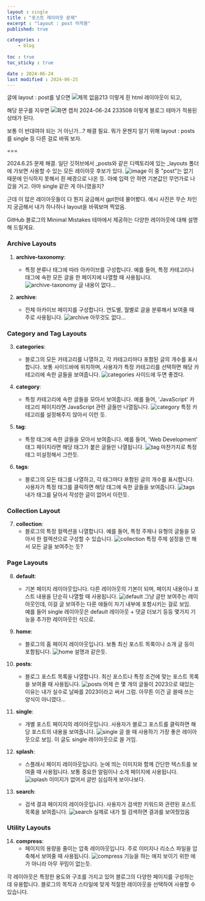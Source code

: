 ```yaml
---
layout : single
title : "포스트 레이아웃 문제"
excerpt : "layout : post 미적용"
published: true

categories : 
    - blog
  
toc : true
toc_sticky : true

date : 2024-06-24
last modified : 2024-06-25
---
```


글에 layout : post를 넣으면 
![제목 없음213](https://github.com/unVictory2/unVictory2.github.io/assets/117062169/473dc841-256a-4ce3-84ba-eec5326bf462)
이렇게 흰 html 레이아웃이 되고,

해당 문구를 지우면
![화면 캡처 2024-06-24 233508](https://github.com/unVictory2/unVictory2.github.io/assets/117062169/42ddeb27-d8cd-492e-bf4f-b9214bc6d3d6)
이렇게 블로그 테마가 적용된 상태가 된다.

보통 이 반대여야 되는 거 아닌가...? 해결 필요.
뭐가 문젠지 알기 위해 layout : posts를 single 등 다른 걸로 바꿔 보자.

===

2024.6.25
문제 해결. 일단 깃허브에서 _posts와 같은 디렉토리에 있는 _layouts 폴더에 가보면 사용할 수 있는 모든 레이아웃 후보가 있다. 
![image](https://github.com/unVictory2/unVictory2.github.io/assets/117062169/52d632e1-f358-4348-8b4f-7754dfe291a8)
이 중 "post"는 없기 때문에 인식하지 못해서 흰 배경으로 나온 듯. 아예 입력 안 하면 기본값인 무언가로 나갔을 거고. 아마 single 같은 게 아니였을지?

근데 이 많은 레이아웃들이 다 뭔지 궁금해서 gpt한테 물어봤다. 예시 사진은 무슨 차인지 궁금해서 내가 하나하나 layout을 바꿔보며 찍었음.
<br>

GitHub 블로그의 Minimal Mistakes 테마에서 제공하는 다양한 레이아웃에 대해 설명해 드릴게요.

### Archive Layouts
1. **archive-taxonomy**:
   - 특정 분류나 태그에 따라 아카이브를 구성합니다. 예를 들어, 특정 카테고리나 태그에 속한 모든 글을 한 페이지에 나열할 때 사용됩니다.
![archive-taxonomy](https://github.com/unVictory2/unVictory2.github.io/assets/117062169/8741b095-9176-4b26-ab43-05d123feac54)
글 내용이 없다...

2. **archive**:
   - 전체 아카이브 페이지를 구성합니다. 연도별, 월별로 글을 분류해서 보여줄 때 주로 사용됩니다.
  ![archive](https://github.com/unVictory2/unVictory2.github.io/assets/117062169/eb61194b-9414-476b-9d73-cdd35f73efcc)
아무것도 없다...

### Category and Tag Layouts
3. **categories**:
   - 블로그의 모든 카테고리를 나열하고, 각 카테고리마다 포함된 글의 개수를 표시합니다. 보통 사이드바에 위치하며, 사용자가 특정 카테고리를 선택하면 해당 카테고리에 속한 글들을 보여줍니다.
![categories](https://github.com/unVictory2/unVictory2.github.io/assets/117062169/3c96dcfe-d463-4e13-9a42-63001ac31743)
사이드에 두면 좋겠다.

4. **category**:
   - 특정 카테고리에 속한 글들을 모아서 보여줍니다. 예를 들어, 'JavaScript' 카테고리 페이지라면 JavaScript 관련 글들만 나열됩니다.
![category](https://github.com/unVictory2/unVictory2.github.io/assets/117062169/59bb59c7-5f67-43c9-9124-a653f684197f)
특정 카테고리를 설정해주지 않아서 이런 듯.

5. **tag**:
   - 특정 태그에 속한 글들을 모아서 보여줍니다. 예를 들어, 'Web Development' 태그 페이지라면 해당 태그가 붙은 글들만 나열됩니다.
![tag](https://github.com/unVictory2/unVictory2.github.io/assets/117062169/3e8beb6e-d7bf-4301-afb1-59730bc73f16)
마찬가지로 특정 태그 미설정해서 그런듯.

6. **tags**:
   - 블로그의 모든 태그를 나열하고, 각 태그마다 포함된 글의 개수를 표시합니다. 사용자가 특정 태그를 클릭하면 해당 태그에 속한 글들을 보여줍니다.
![tags](https://github.com/unVictory2/unVictory2.github.io/assets/117062169/df02fa9c-b7b2-43ec-b403-b0bb4b26ac6e)
내가 태그를 달아서 작성한 글이 없어서 이런듯.

### Collection Layout
7. **collection**:
   - 블로그의 특정 컬렉션을 나열합니다. 예를 들어, 특정 주제나 유형의 글들을 모아서 한 컬렉션으로 구성할 수 있습니다.
![collection](https://github.com/unVictory2/unVictory2.github.io/assets/117062169/8611bc3b-9cd8-4d7e-bb19-e79544e2a6d7)
특정 주제 설정을 안 해서 모든 글을 보여주는 듯?

### Page Layouts
8. **default**:
   - 기본 페이지 레이아웃입니다. 다른 레이아웃의 기본이 되며, 페이지 내용이나 포스트 내용을 단순히 나열할 때 사용됩니다.
![default](https://github.com/unVictory2/unVictory2.github.io/assets/117062169/4358cac2-e8d5-438a-a511-888d3107fc3b)
그냥 글만 보여주는 레이아웃인데, 이걸 글 보여주는 다른 애들이 자기 내부에 포함시키는 걸로 보임. </br>
예를 들어 single 레이아웃은 default 레이아웃 + 댓글 더보기 등등 몇가지 기능을 추가한 레이아웃인 식으로.

9. **home**:
   - 블로그의 홈 페이지 레이아웃입니다. 보통 최신 포스트 목록이나 소개 글 등이 포함됩니다.
![home](https://github.com/unVictory2/unVictory2.github.io/assets/117062169/80b75757-5004-432b-a1dd-9a211d014ab0)
설명과 같은듯.

10. **posts**:
    - 블로그 포스트 목록을 나열합니다. 최신 포스트나 특정 조건에 맞는 포스트 목록을 보여줄 때 사용됩니다.
![posts](https://github.com/unVictory2/unVictory2.github.io/assets/117062169/15951efc-dd95-49a4-a4a0-16e588b05247)
어제 쓴 몇 개의 글들이 2023으로 돼있는 이유는 내가 실수로 날짜를 2023이라고 써서 그럼. 아무튼 이건 글 쓸때 쓰는 양식이 아니였다...

11. **single**:
    - 개별 포스트 페이지의 레이아웃입니다. 사용자가 블로그 포스트를 클릭하면 해당 포스트의 내용을 보여줍니다.
![single](https://github.com/unVictory2/unVictory2.github.io/assets/117062169/81b642c9-30c6-4d6d-b012-9b8141da2483)
글 쓸 때 사용하기 가장 좋은 레이아웃으로 보임. 이 글도 single 레이아웃으로 쓸 거임.

12. **splash**:
    - 스플래시 페이지 레이아웃입니다. 눈에 띄는 이미지와 함께 간단한 텍스트를 보여줄 때 사용됩니다. 보통 중요한 알림이나 소개 페이지에 사용됩니다.
![splash](https://github.com/unVictory2/unVictory2.github.io/assets/117062169/f9e8877e-90a3-4623-b086-4ab292014dcc)
이미지가 없어서 글만 심심하게 보이나보다.

13. **search**:
    - 검색 결과 페이지의 레이아웃입니다. 사용자가 검색한 키워드와 관련된 포스트 목록을 보여줍니다.
![search](https://github.com/unVictory2/unVictory2.github.io/assets/117062169/24a8b72f-ed4f-4f6e-a05e-b7fd84070ee5)
실제로 내가 뭘 검색하면 결과를 보여줬었음

### Utility Layouts
14. **compress**:
    - 페이지의 용량을 줄이는 압축 레이아웃입니다. 주로 이미지나 리소스 파일을 압축해서 보여줄 때 사용됩니다.
![compress](https://github.com/unVictory2/unVictory2.github.io/assets/117062169/b02fae01-1e00-4bb4-aa0b-7fa752291eeb)
기능을 하는 애지 보이기 위한 애가 아니라 아무 꾸밈이 없는듯.

각 레이아웃은 특정한 용도와 구조를 가지고 있어 블로그의 다양한 페이지를 구성하는 데 유용합니다. 블로그의 목적과 스타일에 맞게 적절한 레이아웃을 선택하여 사용할 수 있습니다.
